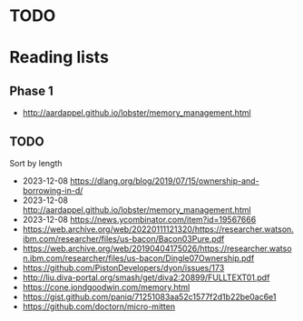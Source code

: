 # TODO

# Reading lists

## Phase 1

- http://aardappel.github.io/lobster/memory_management.html

## TODO

Sort by length

- 2023-12-08 https://dlang.org/blog/2019/07/15/ownership-and-borrowing-in-d/
- 2023-12-08 http://aardappel.github.io/lobster/memory_management.html
- 2023-12-08 https://news.ycombinator.com/item?id=19567666
- https://web.archive.org/web/20220111121320/https://researcher.watson.ibm.com/researcher/files/us-bacon/Bacon03Pure.pdf
- https://web.archive.org/web/20190404175026/https://researcher.watson.ibm.com/researcher/files/us-bacon/Dingle07Ownership.pdf
- https://github.com/PistonDevelopers/dyon/issues/173
- http://liu.diva-portal.org/smash/get/diva2:20899/FULLTEXT01.pdf
- https://cone.jondgoodwin.com/memory.html
- https://gist.github.com/paniq/71251083aa52c1577f2d1b22be0ac6e1
- https://github.com/doctorn/micro-mitten
